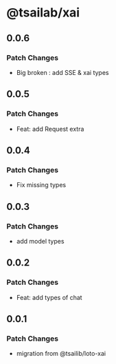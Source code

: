 # @tsailab/xai

## 0.0.6

### Patch Changes

- Big broken : add SSE & xai types

## 0.0.5

### Patch Changes

- Feat: add Request extra

## 0.0.4

### Patch Changes

- Fix missing types

## 0.0.3

### Patch Changes

- add model types

## 0.0.2

### Patch Changes

- Feat: add types of chat

## 0.0.1

### Patch Changes

- migration from @tsailib/loto-xai

